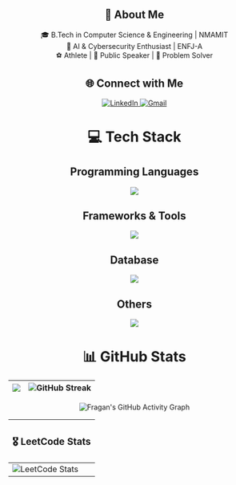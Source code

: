 
<h2 align="center">💫 About Me</h2>

<p align="center">
🎓 B.Tech in Computer Science & Engineering | NMAMIT<br>
🤖 AI & Cybersecurity Enthusiast | ENFJ-A<br>
⚽ Athlete | 🎤 Public Speaker | 🧠 Problem Solver<br>
</p>

<h2 align="center">🌐 Connect with Me</h2>

<p align="center">
  <a href="https://www.linkedin.com/in/fragan-d-souza-64626a29b" target="_blank">
    <img src="https://img.shields.io/badge/LinkedIn-%230077B5.svg?logo=linkedin&logoColor=white" alt="LinkedIn" />
  </a>
  <a href="mailto:fragan777@gmail.com" target="_blank">
    <img src="https://img.shields.io/badge/Gmail-D14836?logo=gmail&logoColor=white&style=flat" alt="Gmail" />
  </a>
</p>

<h1 align="center"> 💻 Tech Stack</h1>

<h2 align="center">Programming Languages</h2>
<p align="center">
  <img src="https://skillicons.dev/icons?i=python,java,c,html,css,js" />
</p>

<h2 align="center">Frameworks & Tools</h2>
<p align="center">
  <img src="https://skillicons.dev/icons?i=flask,react,vscode,linux" />
</p>

<h2 align="center">Database</h2>
<p align="center">
  <img src="https://skillicons.dev/icons?i=mysql,mongodb" />
</p>

<h2 align="center">Others</h2>
<p align="center">
  <img src="https://skillicons.dev/icons?i=git,github" />
</p>


<div align="center">

<div align="center">

# 📊 GitHub Stats

| <img src="https://github-readme-stats.vercel.app/api?username=fragan7dsouza&count_private=true&show_icons=true&theme=nightowl&bg_color=0,000000,441350&title_color=fa709a&text_color=ffffff&rank_icon=github&hide=prs&show=reviews,prs_merged,prs_merged_percentage" /> | ![GitHub Streak](https://github-readme-streak-stats.herokuapp.com?user=fragan7dsouza&theme=nightowl&background=0,000000,441350&fire=ffeb95&ring=ffeb95&sideNums=ffffff&sideLabels=ffffff&dates=c56a90&currStreakNum=ffffff) |
|---------|---------|

</div>

![Fragan's GitHub Activity Graph](https://github-readme-activity-graph.vercel.app/graph?username=fragan7dsouza&theme=github-compact)

<div align="center">

| <h3>🎖️ LeetCode Stats</h3> |
|-----------------------------|
| <img src="https://leetcard.jacoblin.cool/FraganDsouza?theme=dark&font=Baloo%202&ext=heatmap" alt="LeetCode Stats" /> |

</div>




